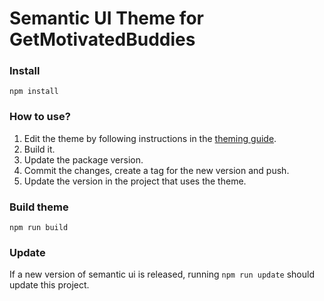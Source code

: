 # Semantic UI Theme for GetMotivatedBuddies

### Install

`npm install`

### How to use?

1. Edit the theme by following instructions in the [theming guide](https://semantic-ui.com/usage/theming.html).
2. Build it.
3. Update the package version.
4. Commit the changes, create a tag for the new version and push.
5. Update the version in the project that uses the theme.

### Build theme

`npm run build`

### Update

If a new version of semantic ui is released, running `npm run update` should update this project.